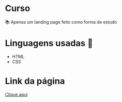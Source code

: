 # Curso
📚 Apenas um landing page feito como forma de estudo

# Linguagens usadas 🤖  
 * HTML
 * CSS

# Link da página
[Clique aqui](https://gzmartins.github.io/alura-plus/)
